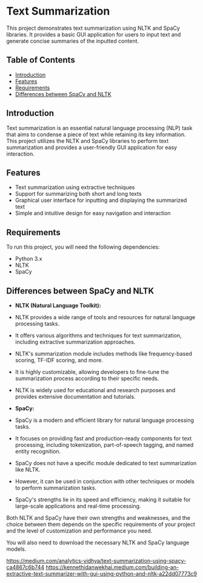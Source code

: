 # Text Summarization

This project demonstrates text summarization using NLTK and SpaCy libraries. It provides a basic GUI application for users to input text and generate concise summaries of the inputted content.

## Table of Contents
- [Introduction](#introduction)
- [Features](#features)
- [Requirements](#requirements)
- [Differences between SpaCy and NLTK](#differences-between-spacy-and-nltk)


## Introduction
Text summarization is an essential natural language processing (NLP) task that aims to condense a piece of text while retaining its key information. This project utilizes the NLTK and SpaCy libraries to perform text summarization and provides a user-friendly GUI application for easy interaction.

## Features
- Text summarization using extractive techniques
- Support for summarizing both short and long texts
- Graphical user interface for inputting and displaying the summarized text
- Simple and intuitive design for easy navigation and interaction

## Requirements
To run this project, you will need the following dependencies:
- Python 3.x
- NLTK
- SpaCy

## Differences between SpaCy and NLTK

- **NLTK (Natural Language Toolkit):**
- NLTK provides a wide range of tools and resources for natural language processing tasks.
- It offers various algorithms and techniques for text summarization, including extractive summarization approaches.
- NLTK's summarization module includes methods like frequency-based scoring, TF-IDF scoring, and more.
- It is highly customizable, allowing developers to fine-tune the summarization process according to their specific needs.
- NLTK is widely used for educational and research purposes and provides extensive documentation and tutorials.

- **SpaCy:**
- SpaCy is a modern and efficient library for natural language processing tasks.
- It focuses on providing fast and production-ready components for text processing, including tokenization, part-of-speech tagging, and named entity recognition.
- SpaCy does not have a specific module dedicated to text summarization like NLTK.
- However, it can be used in conjunction with other techniques or models to perform summarization tasks.
- SpaCy's strengths lie in its speed and efficiency, making it suitable for large-scale applications and real-time processing.

Both NLTK and SpaCy have their own strengths and weaknesses, and the choice between them depends on the specific requirements of your project and the level of customization and performance you need.

You will also need to download the necessary NLTK and SpaCy language models.


https://medium.com/analytics-vidhya/text-summarization-using-spacy-ca4867c6b744
https://kennethidanwekhai.medium.com/building-an-extractive-text-summarizer-with-gui-using-python-and-nltk-a22dd07773c9
